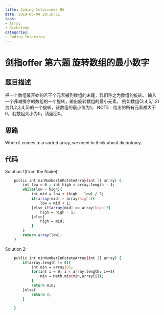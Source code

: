 ```yaml
---
title: Coding Interviews 06
date: 2019-06-04 20:16:51
tags:
- Array
- Dichotomy
categories: 
- Coding Interview
---
```


# 剑指offer 第六题 旋转数组的最小数字

## 题目描述
把一个数组最开始的若干个元素搬到数组的末尾，我们称之为数组的旋转。 输入一个非减排序的数组的一个旋转，输出旋转数组的最小元素。 例如数组{3,4,5,1,2}为{1,2,3,4,5}的一个旋转，该数组的最小值为1。 NOTE：给出的所有元素都大于0，若数组大小为0，请返回0。

<!--more-->
## 思路
When it comes to a sorted array, we need to think about dichotomy.
## 代码

Solution 1(from the Niuke):
``` bash
    public int minNumberInRotateArray(int [] array) {
        int low = 0 ; int high = array.length - 1;   
        while(low < high){
            int mid = low + (high - low) / 2;        
            if(array[mid] > array[high]){
                low = mid + 1;
            }else if(array[mid] == array[high]){
                high = high - 1;
            }else{
                high = mid;
            }   
        }
        return array[low];
    }
```
Solution 2:
``` bash
    public int minNumberInRotateArray(int [] array) {
        if(array.length != 0){
            int min = array[0];
            for(int i = 0; i < array.length; i++){
                min = Math.min(min,array[i]);
            }
            return min;
        }else{
            return 0;
        }

    }
```
